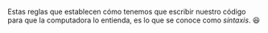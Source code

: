Estas reglas que establecen cómo tenemos que escribir nuestro código para que la computadora lo entienda, es lo que se conoce como _sintaxis_. :satisfied: